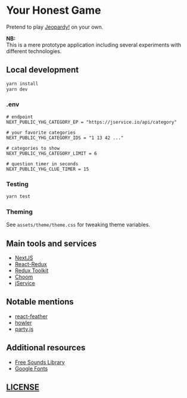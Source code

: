 # Your Honest Game

Pretend to play [Jeopardy!](https://en.wikipedia.org/wiki/Jeopardy!) on your own.

**NB:**  
This is a mere prototype application including several experiments with different technologies.  

## Local development

```sh
yarn install
yarn dev
```

### .env

```
# endpoint
NEXT_PUBLIC_YHG_CATEGORY_EP = "https://jservice.io/api/category"

# your favorite categories
NEXT_PUBLIC_YHG_CATEGORY_IDS = "1 13 42 ..."

# categories to show
NEXT_PUBLIC_YHG_CATEGORY_LIMIT = 6

# question timer in seconds
NEXT_PUBLIC_YHG_CLUE_TIMER = 15
```

### Testing

```sh
yarn test
```

### Theming

See `assets/theme/theme.css` for tweaking theme variables.

## Main tools and services

- [NextJS](https://nextjs.org/)
- [React-Redux](https://react-redux.js.org/)
- [Redux Toolkit](https://redux-toolkit.js.org/)
- [Choom](https://www.npmjs.com/package/choom)
- [jService](https://jservice.io/)

## Notable mentions

- [react-feather](https://feathericons.com/)
- [howler](https://howlerjs.com/)
- [party.js](https://party.js.org/)
## Additional resources

- [Free Sounds Library](https://www.freesoundslibrary.com/)
- [Google Fonts](https://fonts.google.com/)

## [LICENSE](LICENSE)
